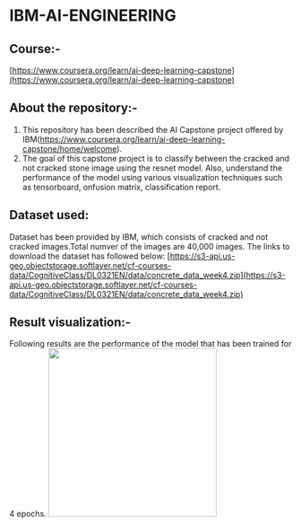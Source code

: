 # IBM-AI-ENGINEERING

## Course:-
[https://www.coursera.org/learn/ai-deep-learning-capstone](https://www.coursera.org/learn/ai-deep-learning-capstone)


## About the repository:-
1. This repository has been described the AI Capstone project offered by IBM(https://www.coursera.org/learn/ai-deep-learning-capstone/home/welcome).
2. The goal of this capstone project is to classify between the cracked and not cracked stone image using the resnet model. Also, understand the performance of the model using various visualization techniques such as tensorboard, onfusion matrix, classification report.


## Dataset used:
Dataset has been provided by IBM, which consists of cracked and not cracked images.Total numver of the images are 40,000 images.
The links to download the dataset has followed below:
[https://s3-api.us-geo.objectstorage.softlayer.net/cf-courses-data/CognitiveClass/DL0321EN/data/concrete_data_week4.zip](https://s3-api.us-geo.objectstorage.softlayer.net/cf-courses-data/CognitiveClass/DL0321EN/data/concrete_data_week4.zip)


## Result visualization:-

Following results are the performance of the model that has been trained for 4 epochs.
<img src="https://github.com/YUNSUCHO/Adversarial-Pose-Enstimation/blob/main/README/Lanmark%20localization%20(after%20augmentation).png" width="300px"/>


